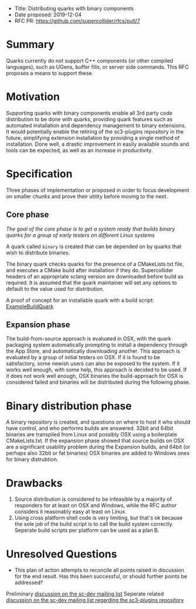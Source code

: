 - Title: Distributing quarks with binary components
- Date proposed: 2019-12-04
- RFC PR: https://github.com/supercollider/rfcs/pull/7

# Summary

Quarks currently do not support C++ components (or other compiled languages), such as UGens, buffer fills, or server side commands. This RFC proposes a means to support these.

# Motivation

Supporting quarks with binary components enable all 3rd party code distribution to be done with quarks, providing quark features such as automated installation and dependency management to binary extensions. It would potentially enable the retiring of the sc3-plugins repository in the future, simplifying extension installation by providing a single method of installation. Done well, a drastic improvement in easily available sounds and tools can be expected, as well as an increase in productivity.


# Specification

Three phases of implementation or proposed in order to focus development on smaller chunks and prove their utility before moving to the next.

## Core phase

*The goal of the core phase is to get a system ready that builds binary quarks for a group of early testers on different Linux systems*

A quark called `binary` is created that can be depended on by quarks that wish to distribute binaries.

The binary quark checks quarks for the presence of a CMakeLists.txt file, and executes a CMake build after installation if they do. Supercollider headers of an appropriate sclang version are downloaded before build as required. It is assumed that the quark maintainer will set any options to default to the value used for distribution.

A proof of concept for an installable quark with a build script: [ExampleBuildQuark](https://github.com/capocasa/ExampleBuildQuark)

## Expansion phase

The build-from-source approach is evaluated in OSX, with the quark packaging system automatically prompting to install a dependency through the App Store, and automatically downloading another. This approach is evaluated by a group of initial testers on OSX. If it is found to be satisfactory, some newish users can also be exposed to the system. If it works well enough, with some help, this approach is decided to be used. If it does not work well enough, OSX binaries the build-approach for OSX is considered failed and binaries will be distributed during the following phase. 

# Binary distribution phase

A binary repository is created, and questions on where to host it who should have control, and who performs builds are answered. 32bit and 64bit binaries are transpiled from Linux and possibly OSX using a boilerplate CMakeLists.txt. If the expansion phase showed that source builds on OSX are a significant usability problem during the Expansion builds, and 64bit (or perhaps also 32bit or fat binaries) OSX binaries are added to Windows ones for binary distrubtion.

# Drawbacks

1. Source distribution is considered to be infeasible by a majority of responders for at least on OSX and Windows, while the RFC author considers it reasonably easy at least on Linux.
2. Using cross platform shell code is very limiting, but that's ok because the sole job of the build script is to call the build system correctly. Seperate build scripts per platform can be used as a plan B.

# Unresolved Questions

- This plan of action attempts to reconcile all points raised in discussion for the end result. Has this been successful, or should further points be addressed?


Preliminary [discussion on the sc-dev mailing list](https://www.listarc.bham.ac.uk/lists/sc-dev/thrd10.html#59665)
Seperate related [discussion on the sc-dev mailing list regarding the sc3-plugins repository](https://www.listarc.bham.ac.uk/lists/sc-dev/msg58832.html)

